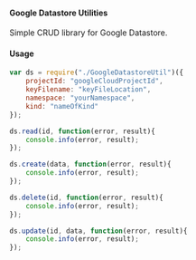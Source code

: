 #### Google Datastore Utilities
Simple CRUD library for Google Datastore.

#### Usage

```js
var ds = require("./GoogleDatastoreUtil")({
    projectId: "googleCloudProjectId",
    keyFilename: "keyFileLocation",
    namespace: "yourNamespace",
    kind: "nameOfKind"
});

ds.read(id, function(error, result){
    console.info(error, result);
});

ds.create(data, function(error, result){
    console.info(error, result);
});

ds.delete(id, function(error, result){
    console.info(error, result);
});

ds.update(id, data, function(error, result){
    console.info(error, result);
});
```